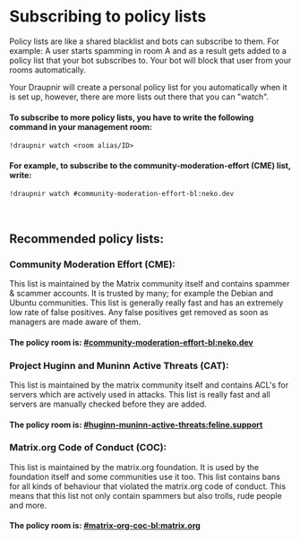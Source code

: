 # Subscribing to policy lists

Policy lists are like a shared blacklist and bots can subscribe to them.
For example: A user starts spamming in room A and as a result gets added to a policy list that your bot subscribes to. Your bot will block that user from your rooms automatically.

Your Draupnir will create a personal policy list for you automatically when it is set up, however, there are more lists out there that you can "watch".

#### To subscribe to more policy lists, you have to write the following command in your management room:
```
!draupnir watch <room alias/ID>
```
#### For example, to subscribe to the **community-moderation-effort (CME)** list, write:  
```
!draupnir watch #community-moderation-effort-bl:neko.dev
```
<br>

## Recommended policy lists:

### Community Moderation Effort (CME):

This list is maintained by the Matrix community itself and contains spammer & scammer accounts.
It is trusted by many; for example the Debian and Ubuntu communities. This list is generally really fast and has an extremely low rate of false positives. Any false positives get removed as soon as managers are made aware of them.
#### The policy room is: [#community-moderation-effort-bl:neko.dev](https://matrix.to/#/#community-moderation-effort-bl:neko.dev)


### Project Huginn and Muninn Active Threats (CAT):

This list is maintained by the matrix community itself and contains ACL's for servers which are actively used in attacks.
This list is really fast and all servers are manually checked before they are added.
#### The policy room is: [#huginn-muninn-active-threats:feline.support](https://matrix.to/#/#huginn-muninn-active-threats:feline.support)

### Matrix.org Code of Conduct (COC):

This list is maintained by the matrix.org foundation.
It is used by the foundation itself and some communities use it too. This list contains bans for all kinds of behaviour that violated the matrix.org code of conduct. This means that this list not only contain spammers but also trolls, rude people and more.
#### The policy room is: [#matrix-org-coc-bl:matrix.org](https://matrix.to/#/#matrix-org-coc-bl:matrix.org)